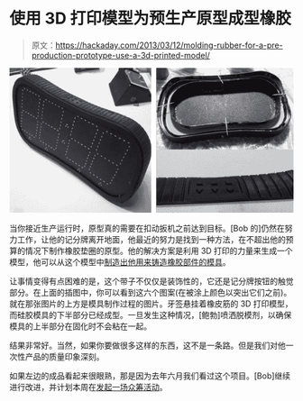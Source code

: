 # 使用 3D 打印模型为预生产原型成型橡胶

> 原文：<https://hackaday.com/2013/03/12/molding-rubber-for-a-pre-production-prototype-use-a-3d-printed-model/>

![molding-rubber-for-production-models](img/36ecc452798a2083298e21c3ecb1b591.png)

当你接近生产运行时，原型真的需要在扣动扳机之前达到目标。[Bob 的]仍然在努力工作，让他的记分牌离开地面，他最近的努力是找到一种方法，在不超出他的预算的情况下制作橡胶垫圈的原型。他的解决方案是利用 3D 打印的力量来生成一个模型，他可以从这个模型中[制造出他用来铸造橡胶部件的模具](http://portablescores.com/molding-silicone/)。

让事情变得有点困难的是，这个带子不仅仅是装饰性的，它还是记分牌按钮的触觉部分。在上面的插图中，你可以看到这六个图案(在被涂上颜色以突出它们之前)。就在那张图片的上方是模具制作过程的图片。牙签悬挂着橡皮筋的 3D 打印模型，而硅胶模具的下半部分已经成型。一旦发生这种情况，[鲍勃]喷洒脱模剂，以确保模具的上半部分在固化时不会粘在一起。

结果非常好。当然，如果你要做很多这样的东西，这不是一条路。但是我们对他一次性产品的质量印象深刻。

如果左边的成品看起来很眼熟，那是因为去年六月我们看过这个项目。[Bob]继续进行改进，并计划本周在[发起一场众筹活动](http://www.kickstarter.com/projects/bobbaddeley/428744400?token=0a4ee7a2)。